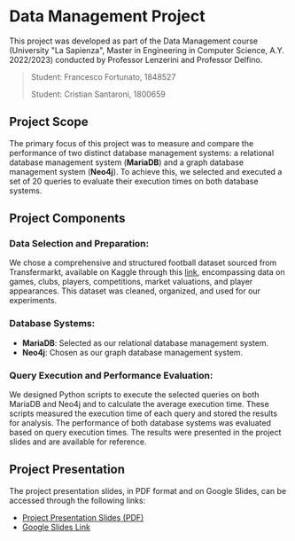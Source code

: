 # Data Management Project

This project was developed as part of the Data Management course (University "La Sapienza", Master in Engineering in Computer Science, A.Y. 2022/2023) conducted by Professor Lenzerini and Professor Delfino. 

>Student: Francesco Fortunato, 1848527
>
>Student: Cristian Santaroni, 1800659

## Project Scope

The primary focus of this project was to measure and compare the performance of two distinct database management systems: a relational database management system (**MariaDB**) and a graph database management system (**Neo4j**). To achieve this, we selected and executed a set of 20 queries to evaluate their execution times on both database systems.

## Project Components

### Data Selection and Preparation:

We chose a comprehensive and structured football dataset sourced from Transfermarkt, available on Kaggle through this [link](https://www.kaggle.com/datasets/davidcariboo/player-scores), encompassing data on games, clubs, players, competitions, market valuations, and player appearances. This dataset was cleaned, organized, and used for our experiments.

### Database Systems:

- **MariaDB**: Selected as our relational database management system.
- **Neo4j**: Chosen as our graph database management system.

### Query Execution and Performance Evaluation:

We designed Python scripts to execute the selected queries on both MariaDB and Neo4j and to calculate the average execution time. These scripts measured the execution time of each query and stored the results for analysis. The performance of both database systems was evaluated based on query execution times. The results were presented in the project slides and are available for reference.

## Project Presentation

The project presentation slides, in PDF format and on Google Slides, can be accessed through the following links:

- [Project Presentation Slides (PDF)](https://github.com/Cristian-Santaroni/DM-project/blob/main/MariaDB%20vs%20Neo4j%20Comparative%20Performance%20Analysis%20of%20Relational%20and%20NoSQL%20Database%20Systems.pdf)
- [Google Slides Link](https://docs.google.com/presentation/d/119i_TZhMI1hK-u1LOcFgpnTxePM-kLhLxqi3eyEETRY/edit?usp=sharing)
